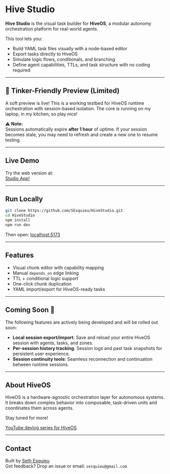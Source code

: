 # Hive Studio

**Hive Studio** is the visual task builder for **HiveOS**, a modular autonomy orchestration platform for real-world agents.

This tool lets you:
- Build YAML task files visually with a node-based editor
- Export tasks directly to HiveOS
- Simulate logic flows, conditionals, and branching
- Define agent capabilities, TTLs, and task structure with no coding required

---

## 🧪 Tinker-Friendly Preview (Limited)

A soft preview is live! This is a working testbed for HiveOS runtime orchestration with session-based isolation. The core is running on my laptop, in my kitchen, so play nice!

⚠️ **Note:**  
Sessions automatically expire **after 1 hour** of uptime. If your session becomes stale, you may need to refresh and create a new one to resume testing.

---

## Live Demo

Try the web version at:  
[Studio App!](https://studio.hiveos.net)

---

## Run Locally

```bash
git clone https://github.com/SEsquieu/HiveStudio.git
cd HiveStudio
npm install
npm run dev
```

Then open: [localhost:5173](http://localhost:5173)

---

## Features

- Visual chunk editor with capability mapping
- Manual `depends_on` edge linking
- TTL + conditional logic support
- One-click chunk duplication
- YAML import/export for HiveOS-ready tasks

---
## Coming Soon 🚧

The following features are actively being developed and will be rolled out soon:

- **Local session export/import**: Save and reload your entire HiveOS session with agents, tasks, and zones.
- **Per-session history tracking**: Session logs and past task snapshots for persistent user experience.
- **Session continuity tools**: Seamless reconnection and continuation between runtime sessions.

---

## About HiveOS

HiveOS is a hardware-agnostic orchestration layer for autonomous systems. It breaks down complex behavior into composable, task-driven units and coordinates them across agents. 

Stay tuned for more!

[YouTube devlog series for HiveOS](https://www.youtube.com/playlist?list=PLJ9R5SOmEcaOtygdKkpfzxPtk8gYig0Hl)

---

## Contact

Built by [Seth Esquieu](https://github.com/SEsquieu)  
Got feedback? Drop an issue or email: `sesquieu@gmail.com`
